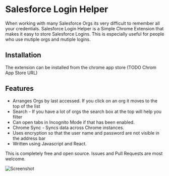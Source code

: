 # Salesforce Login Helper

When working with many Salesforce Orgs its very difficult to remember all your credentials. Salesforce Login Helper is a Simple Chrome Extension that makes it easy to store Salesforce Logins. This is especially useful for people who use mutiple orgs and mutiple logins.

## Installation

The extension can be installed from the chrome app store
(TODO Chrom App Store URL)


## Features

* Arranges Orgs by last accessed. If you click on an org it moves to the top of the list
* Search - If you have a lot of orgs the search box at the top will help you filter
* Can open tabs in Incognito Mode if that has been enabled.
* Chrome Sync - Syncs data across Chrome instances.
* Uses encryption so that the user name and password are not visible in the address bar
* Written using Javascript and React. 

This is completely free and open source. Issues and Pull Requests are most welcome.

![Screenshot](http://patnaikshekhar.github.io/SalesforceLoginHelperChromeExtension/screenshots/SampleAnimationImage.gif)